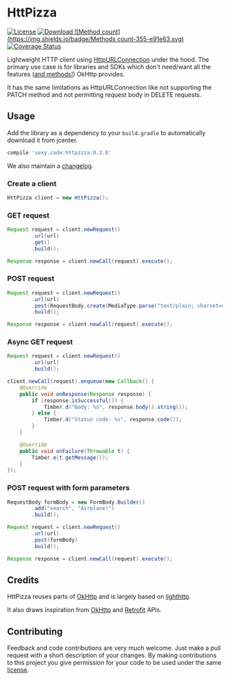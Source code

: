 # HttPizza

[![License](https://img.shields.io/badge/license-Apache%202-blue.svg)](https://www.apache.org/licenses/LICENSE-2.0)
[![Download](https://api.bintray.com/packages/reisub/maven/httpizza/images/download.svg) ](https://bintray.com/reisub/maven/httpizza/_latestVersion)
[![Method count](https://img.shields.io/badge/Methods count-355-e91e63.svg)](http://www.methodscount.com/?lib=sexy.code%3Ahttpizza%3A0.2.0")
[![Coverage Status](https://coveralls.io/repos/github/reisub/HttPizza/badge.svg?branch=coveralls)](https://coveralls.io/github/reisub/HttPizza?branch=coveralls)

Lightweight HTTP client using [HttpURLConnection](http://developer.android.com/intl/es/reference/java/net/HttpURLConnection.html) under the hood.
The primary use case is for libraries and SDKs which don't need/want all the features ([and methods!](http://www.methodscount.com/?lib=com.squareup.okhttp3%3Aokhttp%3A3.0.1)) OkHttp provides.

It has the same limitations as HttpURLConnection like not supporting the PATCH method and not permitting request body in DELETE requests.

## Usage

Add the library as a dependency to your ```build.gradle``` to automatically download it from jcenter.

```groovy
compile 'sexy.code:httpizza:0.2.0'
```

We also maintain a [changelog](CHANGELOG.md).

### Create a client

```java
HttPizza client = new HttPizza();
```

### GET request

```java
Request request = client.newRequest()
        .url(url)
        .get()
        .build();

Response response = client.newCall(request).execute();
```

### POST request

```java
Request request = client.newRequest()
        .url(url)
        .post(RequestBody.create(MediaType.parse("text/plain; charset=utf-8"), "requestBody"))
        .build();

Response response = client.newCall(request).execute();
```

### Async GET request

```java
Request request = client.newRequest()
        .url(url)
        .build();

client.newCall(request).enqueue(new Callback() {
    @Override
    public void onResponse(Response response) {
        if (response.isSuccessful()) {
            Timber.d("Body: %s", response.body().string());
        } else {
            Timber.d("Status code: %s", response.code());
        }
    }

    @Override
    public void onFailure(Throwable t) {
        Timber.e(t.getMessage());
    }
});
```

### POST request with form parameters

```java
RequestBody formBody = new FormBody.Builder()
        .add("search", "Airplane!")
        .build();

Request request = client.newRequest()
        .url(url)
        .post(formBody)
        .build();

Response response = client.newCall(request).execute();
```

## Credits

HttPizza reuses parts of [OkHttp](https://github.com/square/okhttp) and is largely based on [lighthttp](https://github.com/satorufujiwara/lighthttp).

It also draws inspiration from [OkHttp](https://github.com/square/okhttp) and [Retrofit](https://github.com/square/retrofit) APIs.

## Contributing

Feedback and code contributions are very much welcome. Just make a pull request with a short description of your changes. By making contributions to this project you give permission for your code to be used under the same [license](LICENSE).
